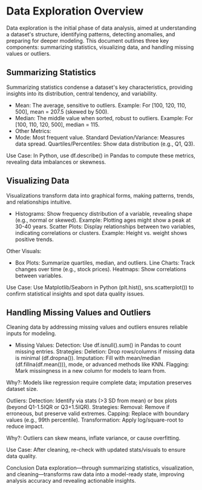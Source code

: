 # Data Exploration Overview

Data exploration is the initial phase of data analysis, aimed at understanding a dataset's structure, identifying patterns, detecting anomalies, and preparing for deeper modeling. This document outlines three key components: summarizing statistics, visualizing data, and handling missing values or outliers.

## Summarizing Statistics

Summarizing statistics condense a dataset's key characteristics, providing insights into its distribution, central tendency, and variability.

* Mean: The average, sensitive to outliers. Example: For [100, 120, 110, 500], mean = 207.5 (skewed by 500).
* Median: The middle value when sorted, robust to outliers. Example: For [100, 110, 120, 500], median = 115.
* Other Metrics:
*  Mode: Most frequent value.
Standard Deviation/Variance: Measures data spread.
Quartiles/Percentiles: Show data distribution (e.g., Q1, Q3).


Use Case: In Python, use df.describe() in Pandas to compute these metrics, revealing data imbalances or skewness.

## Visualizing Data
Visualizations transform data into graphical forms, making patterns, trends, and relationships intuitive.

* Histograms: Show frequency distribution of a variable, revealing shape (e.g., normal or skewed). Example: Plotting ages might show a peak at 30-40 years.
Scatter Plots: Display relationships between two variables, indicating correlations or clusters. Example: Height vs. weight shows positive trends.

Other Visuals:
* Box Plots: Summarize quartiles, median, and outliers.
Line Charts: Track changes over time (e.g., stock prices).
Heatmaps: Show correlations between variables.


Use Case: Use Matplotlib/Seaborn in Python (plt.hist(), sns.scatterplot()) to confirm statistical insights and spot data quality issues.

## Handling Missing Values and Outliers
Cleaning data by addressing missing values and outliers ensures reliable inputs for modeling.

* Missing Values:
Detection: Use df.isnull().sum() in Pandas to count missing entries.
Strategies:
Deletion: Drop rows/columns if missing data is minimal (df.dropna()).
Imputation: Fill with mean/median (df.fillna(df.mean())), mode, or advanced methods like KNN.
Flagging: Mark missingness in a new column for models to learn from.


Why?: Models like regression require complete data; imputation preserves dataset size.


Outliers:
Detection: Identify via stats (>3 SD from mean) or box plots (beyond Q1-1.5IQR or Q3+1.5IQR).
Strategies:
Removal: Remove if erroneous, but preserve valid extremes.
Capping: Replace with boundary values (e.g., 99th percentile).
Transformation: Apply log/square-root to reduce impact.


Why?: Outliers can skew means, inflate variance, or cause overfitting.


Use Case: After cleaning, re-check with updated stats/visuals to ensure data quality.

Conclusion
Data exploration—through summarizing statistics, visualization, and cleaning—transforms raw data into a model-ready state, improving analysis accuracy and revealing actionable insights.